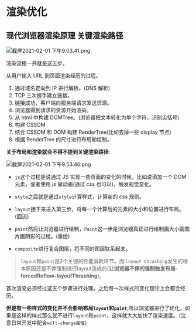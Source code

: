 # 渲染优化

## 现代浏览器渲染原理 关键渲染路径

![截屏2021-02-01 下午9.03.41.png](https://i.loli.net/2021/02/01/hbGkuzE3Dn1CRTU.png)

渲染流程一共就是这五步。

从用户输入 URL 到页面渲染经历的过程。

1. 通过域名定向到 IP 进行解析。(DNS 解析)
2. TCP 三次握手建立链接。
3. 链接成功，客户端向服务端请求发送资源。
4. 浏览器得到请求的资源开始渲染。
5. 从 html 中构建 DOMTree。(浏览器把文本转化为单个字符，识别尖括号)
6. 构建 CSSOM
7. 结合 CSSOM 和 DOM 构建 RenderTree(比如去掉一些 display 节点)
8. 根据 RenderTree 的尺寸进行布局和绘制。

**关于布局和渲染就会不得不提到关键渲染路径**:

![截屏2021-02-01 下午9.53.46.png](https://i.loli.net/2021/02/01/qnYcTONFuJLMd8X.png)

- `js`这个过程是说通过 JS 实现一些页面的变化的时候，比如说添加一个 DOM 元素，或者使用 js 做动画(通过 css 也可以)，触发视觉变化。

- `style`之后就是通过`style`计算样式，计算新的 css 规则。

- `layout`接下来进入第三步，将每一个计算后的元素的大小和位置进行布局。(回流)

- `paint`然后让浏览器进行绘制，`Paint`这一步是浏览器真正进行绘制画大小画图片画阴影的过程。(重绘)

- `composite`进行复合图层，将不同的图层联系起来。

> `layout`和`paint`是2个关键的性能消耗环节。而l`layout thrashing`发生的根本原因还是不停强制进行layout造成的(**让浏览器不停的强制触发布局-forcedReflow-layoutThrashing**)。

首次渲染必须经过这五个步骤进行处理。之后每一次样式的变化理论上会都会经历。

**但是有一些样式的变化并不会影响布局`layout`和`paint`**,所以浏览器进行了优化，如果是这样的样式那么就不进行`layout`和`paint`，这样就大大加快了渲染速度。（注意日常开发中配合`will-change属性`）
